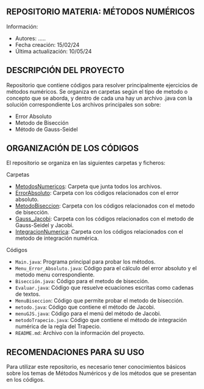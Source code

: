 ## REPOSITORIO MATERIA: MÉTODOS NUMÉRICOS

Información:

- Autores: .....
- Fecha creación: 15/02/24
- Última actualización: 10/05/24

## DESCRIPCIÓN DEL PROYECTO

Repositorio que contiene códigos para resolver principalmente ejercicios de métodos numéricos.
Se organiza en carpetas según el tipo de metodo o concepto que se aborda, y dentro de cada una hay un archivo .java con la solución correspondiente
Los archivos principales son sobre:

- Error Absoluto
- Metodo de Bisección
- Método de Gauss-Seidel

## ORGANIZACIÓN DE LOS CÓDIGOS

El repositorio se organiza en las siguientes carpetas y ficheros:

Carpetas

- [MetodosNumericos](MetodosNumericos): Carpeta que junta todos los archivos.
- [ErrorAbsoluto](MetodosNumericos/ErrorAbsoluto): Carpeta con los códigos relacionados con el error absoluto.
- [MetodoBiseccion](MetodosNumericos/MetodoBiseccion): Carpeta con los códigos relacionados con el metodo de bisección.
- [Gauss_Jacobi](MetodosNumericos/Gauss_Jacobi): Carpeta con los códigos relacionados con el metodo de Gauss-Seidel y Jacobi.
- [IntegracionNumerica](MetodosNumericos/IntegracionNumerica): Carpeta con los códigos relacionados con el metodo de integración numérica.

Códigos

- `Main.java`: Programa principal para probar los métodos.
- `Menu_Error_Absoluto.java`: Código para el cálculo del error absoluto y el metodo menu correspondiente.
- `Bisección.java`: Código para el metodo de bisección.
- `Evaluar.java`: Código que resuelve ecuaciones escritas como cadenas de textos.
- `MenuBiseccion`: Código que permite probar el metodo de bisección.
- `metodo.java`: Código que contiene el método de Jacobi.
- `menuGJS.java`: Código para el menú del método de Jacobi.
- `metodoTrapecio.java`: Código que contiene el método de integración numérica de la regla del Trapecio.
- `README.md`: Archivo con la información del proyecto.

## RECOMENDACIONES PARA SU USO

Para utilizar este repositorio, es necesario tener conocimientos básicos sobre los temas de Métodos Numéricos
y de los métodos que se presentan en los códigos.
